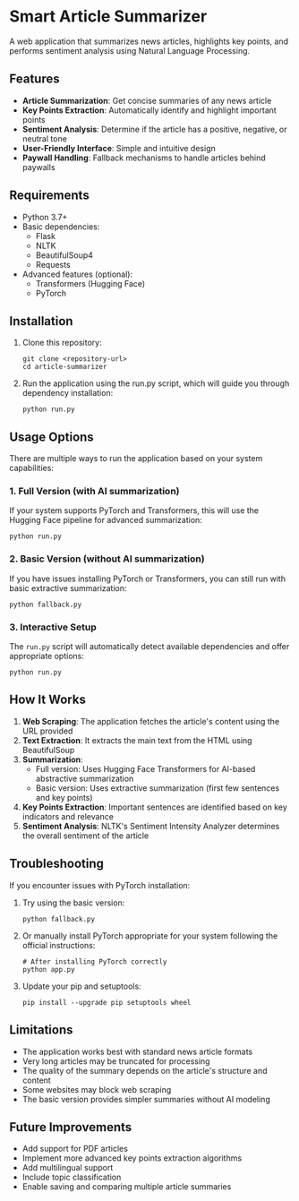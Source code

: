 # Smart Article Summarizer

A web application that summarizes news articles, highlights key points, and performs sentiment analysis using Natural Language Processing.

## Features

- **Article Summarization**: Get concise summaries of any news article
- **Key Points Extraction**: Automatically identify and highlight important points
- **Sentiment Analysis**: Determine if the article has a positive, negative, or neutral tone
- **User-Friendly Interface**: Simple and intuitive design
- **Paywall Handling**: Fallback mechanisms to handle articles behind paywalls

## Requirements

- Python 3.7+
- Basic dependencies:
  - Flask
  - NLTK
  - BeautifulSoup4
  - Requests
- Advanced features (optional):
  - Transformers (Hugging Face)
  - PyTorch

## Installation

1. Clone this repository:
   ```
   git clone <repository-url>
   cd article-summarizer
   ```

2. Run the application using the run.py script, which will guide you through dependency installation:
   ```
   python run.py
   ```

## Usage Options

There are multiple ways to run the application based on your system capabilities:

### 1. Full Version (with AI summarization)
If your system supports PyTorch and Transformers, this will use the Hugging Face pipeline for advanced summarization:
```
python run.py
```

### 2. Basic Version (without AI summarization)
If you have issues installing PyTorch or Transformers, you can still run with basic extractive summarization:
```
python fallback.py
```

### 3. Interactive Setup
The `run.py` script will automatically detect available dependencies and offer appropriate options:
```
python run.py
```

## How It Works

1. **Web Scraping**: The application fetches the article's content using the URL provided
2. **Text Extraction**: It extracts the main text from the HTML using BeautifulSoup
3. **Summarization**: 
   - Full version: Uses Hugging Face Transformers for AI-based abstractive summarization
   - Basic version: Uses extractive summarization (first few sentences and key points)
4. **Key Points Extraction**: Important sentences are identified based on key indicators and relevance
5. **Sentiment Analysis**: NLTK's Sentiment Intensity Analyzer determines the overall sentiment of the article

## Troubleshooting

If you encounter issues with PyTorch installation:

1. Try using the basic version:
   ```
   python fallback.py
   ```

2. Or manually install PyTorch appropriate for your system following the official instructions:
   ```
   # After installing PyTorch correctly
   python app.py
   ```

3. Update your pip and setuptools:
   ```
   pip install --upgrade pip setuptools wheel
   ```

## Limitations

- The application works best with standard news article formats
- Very long articles may be truncated for processing
- The quality of the summary depends on the article's structure and content
- Some websites may block web scraping
- The basic version provides simpler summaries without AI modeling

## Future Improvements

- Add support for PDF articles
- Implement more advanced key points extraction algorithms
- Add multilingual support
- Include topic classification
- Enable saving and comparing multiple article summaries 